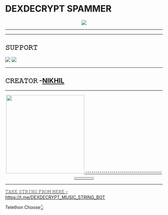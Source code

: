 # DEXDECRYPT SPAMMER

<p align="center">
  <img src="https://telegra.ph/file/f9a63f0811c00fcbc01bd.jpg">
</p>

----
-------------------------------------------------

## 𝚂𝚄𝙿𝙿𝙾𝚁𝚃 
                          
<a href="https://t.me/dexdecrypt"><img src="https://img.shields.io/badge/Join-SUPPORT%20GROUP-red.svg?logo=Telegram"></a>
<a href="https://t.me/dexdecrypt"><img src="https://img.shields.io/badge/Join-SUPPORT%20CHANNEL-red.svg?logo=Telegram"></a>

-------------------------------------------------

## 𝙲𝚁𝙴𝙰𝚃𝙾𝚁 -[NIKHIL](https://t.me/NIKHILOWNER)

-------------------------------------------------
<p align="center">
<a href="https://dashboard.heroku.com/new?template=https://github.com/DEXDECRYPT/DEXDECRYPT-SPAM-BOT"><img src="https://img.shields.io/badge/Deploy%20To%20Heroku-blueviolet?style=for-the-badge&logo=heroku" width="250""/</a>  
------------------------------------------------
   
-------------------------------------------------
𝚃𝙰𝙺𝙴 𝚂𝚃𝚁𝙸𝙽𝙶 𝙵𝚁𝙾𝙼 𝙷𝙴𝚁𝙴 - https://t.me/DEXDECRYPT_MUSIC_STRING_BOT

Telethon Choose👆
